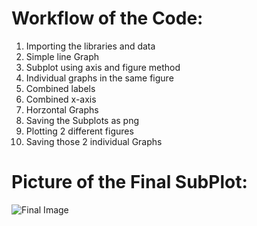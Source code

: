 # Workflow of the Code:
1. Importing the libraries and data
2. Simple line Graph
3. Subplot using axis and figure method
4. Individual graphs in the same figure
5. Combined labels 
6. Combined x-axis 
7. Horzontal Graphs
8. Saving the Subplots as png
9. Plotting 2 different figures
10. Saving those 2 individual Graphs

# Picture of the Final SubPlot:
![Final Image](subplots.png)